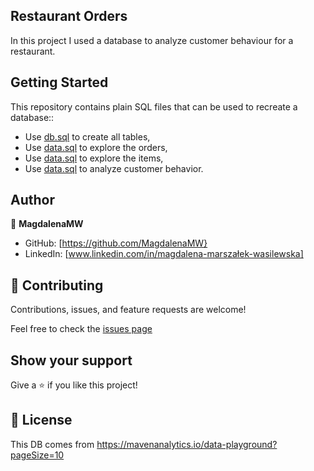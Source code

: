 ## Restaurant Orders

In this project I used a database to analyze customer behaviour for a restaurant.

## Getting Started

This repository contains plain SQL files that can be used to recreate a database::

- Use [db.sql](https://github.com/MagdalenaMW/MySQL-Project_Restaurant-Orders-/blob/main/create_restaurant_db.sql) to create all tables,
- Use [data.sql](https://github.com/MagdalenaMW/MySQL-Project_Restaurant-Orders-/blob/main/Explore%20the%20orders%20table.sql) to explore the orders,
- Use [data.sql](https://github.com/MagdalenaMW/MySQL-Project_Restaurant-Orders-/blob/main/Explore%20the%20items%20table.sql) to explore the items,
- Use [data.sql](https://github.com/MagdalenaMW/MySQL-Project_Restaurant-Orders-/blob/main/Analyze%20customer%20behavior.sql) to analyze customer behavior.

## Author

👤 **MagdalenaMW**

- GitHub: [https://github.com/MagdalenaMW}
- LinkedIn: [www.linkedin.com/in/magdalena-marszałek-wasilewska]

## 🤝 Contributing

Contributions, issues, and feature requests are welcome!

Feel free to check the [issues page](https://github.com/MagdalenaMW/MySQL-Project_Restaurant-Orders-/issues)

## Show your support

Give a ⭐️ if you like this project!

## 📝 License
This DB comes from https://mavenanalytics.io/data-playground?pageSize=10 
